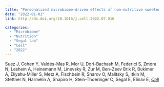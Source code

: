 ```yaml
---
title: "Personalized microbiome-driven effects of non-nutritive sweeteners on human glucose tolerance"
date: "2022-01-01"
link: http://dx.doi.org/10.1016/j.cell.2022.07.016

categories:
  - "Microbiome"
  - "Nutrition"
  - "Segal lab"
  - "Cell"
  - "2022"
---
```


Suez J, Cohen Y, Valdés-Mas R, Mor U, Dori-Bachash M, Federici S, Zmora N, Leshem A, Heinemann M, Linevsky R, Zur M, Ben-Zeev Brik R, Bukimer A, Eliyahu-Miller S, Metz A, Fischbein R, Sharov O, Malitsky S, Itkin M, Stettner N, Harmelin A, Shapiro H, Stein-Thoeringer C, Segal E, Elinav E, [*Cell*](http://dx.doi.org/10.1016/j.cell.2022.07.016)



